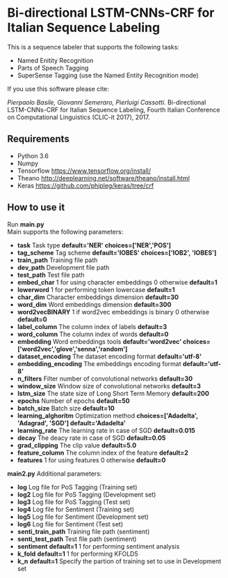 Bi-directional LSTM-CNNs-CRF for Italian Sequence Labeling
========

This is a sequence labeler that supports the following tasks:

* Named Enitity Recognition
* Parts of Speech Tagging
* SuperSense Tagging (use the Named Entity Recognition mode)

If you use this software please cite:

*Pierpaolo Basile, Giovanni Semeraro, Pierluigi Cassotti*. Bi-directional LSTM-CNNs-CRF for Italian Sequence Labeling, Fourth Italian Conference on Computational Linguistics (CLIC-it 2017), 2017.

Requirements
---------------

* Python 3.6
* Numpy
* Tensorflow https://www.tensorflow.org/install/
* Theano http://deeplearning.net/software/theano/install.html
* Keras https://github.com/phipleg/keras/tree/crf

How to use it
----------------

Run **main.py**  
Main supports the following parameters:

* **task** Task  type **default='NER' choices=['NER','POS']**
* **tag_scheme** Tag scheme **default='IOBES' choices=['IOB2', 'IOBES']**
* **train_path** Training file path
* **dev_path** Development file path
* **test_path** Test file path
* **embed_char** 1 for using character embeddings 0 otherwise **default=1**
* **lowerword** 1 for performing token lowercase **default=1**
* **char_dim** Character embeddings dimension **default=30**
* **word_dim** Word embeddings dimension **default=300**
* **word2vecBINARY** 1 if word2vec embeddings is binary 0 otherwise **default=0**
* **label_column** The column index of labels **default=3**
* **word_column** The column index of words **default=0**
* **embedding** Word embeddings tools **default='word2vec' choices=['word2vec','glove','senna','random']**
* **dataset_encoding** The dataset encoding format **default='utf-8'**
* **embedding_encoding** The embeddings encoding format **default='utf-8'**
* **n_filters** Filter number of convolutional networks **default=30**
* **window_size** Window size of convolutional networks **default=3**
* **lstm_size** The state size of Long Short Term Memory **default=200**
* **epochs** Number of epochs **default=50**
* **batch_size** Batch size **default=10**
* **learning_alghoritm** Optimization method **choices=['Adadelta', 'Adagrad', 'SGD'] default='Adadelta'**
* **learning_rate** The learning rate in case of SGD **default=0.015**
* **decay** The deacy rate in case of SGD **default=0.05**
* **grad_clipping** The clip value  **default=5.0**
* **feature_column** The column index of the feature **default=2**
* **features** 1 for using features 0 otherwise **default=0**

**main2.py** Additional parameters:
* **log** Log file for PoS Tagging (Training set)
* **log2** Log file for PoS Tagging (Development set)
* **log3** Log file for PoS Tagging (Test set)
* **log4** Log file for Sentiment (Training set)
* **log5** Log file for Sentiment (Development set)
* **log6** Log file for Sentiment (Test set)
* **senti_train_path** Training file path (sentiment)
* **senti_test_path** Test file path (sentiment)
* **sentiment** **default=1** 1 for performing sentiment analysis
* **k_fold** **default=1** 1 for performing KFOLD5
* **k_n** **default=1** Specify the partion of training set to use in Development set
